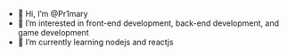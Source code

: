 - 👋 Hi, I’m @Pr1mary
- 👀 I’m interested in front-end development, back-end development, and game development
- 🌱 I’m currently learning nodejs and reactjs

<!---
Pr1mary/Pr1mary is a ✨ special ✨ repository because its `README.md` (this file) appears on your GitHub profile.
You can click the Preview link to take a look at your changes.
--->
